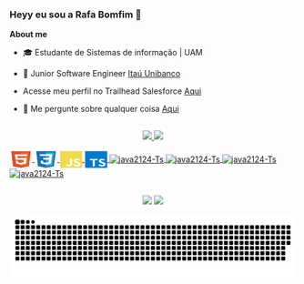 ### Heyy eu sou a Rafa Bomfim 👋

**About me**
- 🎓 Estudante de Sistemas de informação | UAM
- 💼 Junior Software Engineer [Itaú Unibanco](https://www.itau.com.br/)
- Acesse meu perfil no Trailhead Salesforce [Aqui](https://trailblazer.me/id/rbomfim)
- 💬 Me pergunte sobre qualquer coisa [Aqui](https://github.com/java2124/java2124/issues)

  ##

<div align="center">
  <a href="https://github.com/java2124">
  <img height="150em" src="https://github-readme-stats.vercel.app/api?username=java2124&show_icons=true&theme=cobalt&include_all_commits=true&count_private=true"/>
  <img height="150em" src="https://github-readme-stats.vercel.app/api/top-langs/?username=java2124&layout=compact&langs_count=7&theme=cobalt"/>
</div>
  
<div style="display: inline_block"><br>
  <img align="center" alt="java2124-HTML" height="30" width="40" src="https://raw.githubusercontent.com/devicons/devicon/master/icons/html5/html5-original.svg">
  <img align="center" alt="java2124-CSS" height="30" width="40" src="https://raw.githubusercontent.com/devicons/devicon/master/icons/css3/css3-original.svg">
  <img align="center" alt="java2124-Js" height="30" width="40" src="https://raw.githubusercontent.com/devicons/devicon/master/icons/javascript/javascript-plain.svg">
  <img align="center" alt="java2124-Ts" height="30" width="40" src="https://raw.githubusercontent.com/devicons/devicon/master/icons/typescript/typescript-plain.svg">
  <img align="center" alt="java2124-Ts" height="30" width="40" src="https://cdn.jsdelivr.net/gh/devicons/devicon/icons/java/java-original.svg">
  <img align="center" alt="java2124-Ts" height="30" width="40" src="https://cdn.jsdelivr.net/gh/devicons/devicon/icons/csharp/csharp-original.svg">
  <img align="center" alt="java2124-Ts" height="30" width="40" src="https://cdn.jsdelivr.net/gh/devicons/devicon/icons/salesforce/salesforce-original.svg">
  <img align="center" alt="java2124-Ts" height="30" width="40" src="https://cdn.jsdelivr.net/gh/devicons/devicon/icons/amazonwebservices/amazonwebservices-plain-wordmark.svg">
  
  ##
 
<div style ="text-align: center"> 
  <a href = "mailto:rafabf1508@gmail.com"><img src="https://img.shields.io/badge/-Gmail-%23333?style=for-the-badge&logo=gmail&logoColor=white" target="_blank"></a>
  <a href="https://www.linkedin.com/in/rafaela-bomfim-de-jesus-1a1317177/" target="_blank"><img src="https://img.shields.io/badge/-LinkedIn-%230077B5?style=for-the-badge&logo=linkedin&logoColor=white" target="_blank"></a> 
 
   ![Snake animation](https://github.com/java2124/java2124/blob/output/github-contribution-grid-snake.svg)
 
</div>
